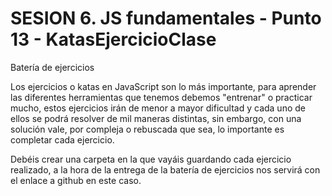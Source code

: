 # SESION 6. JS fundamentales - Punto 13 - KatasEjercicioClase

Batería de ejercicios 

Los ejercicios o katas en JavaScript son lo más importante, para aprender las diferentes herramientas que tenemos debemos "entrenar" o practicar mucho, estos ejercicios irán de menor a mayor dificultad y cada uno de ellos se podrá resolver de mil maneras distintas, sin embargo, con una solución vale, por compleja o rebuscada que sea, lo importante es completar cada ejercicio.

Debéis crear una carpeta en la que vayáis guardando cada ejercicio realizado, a la hora de la entrega de la batería de ejercicios nos servirá con el enlace a github en este caso.
